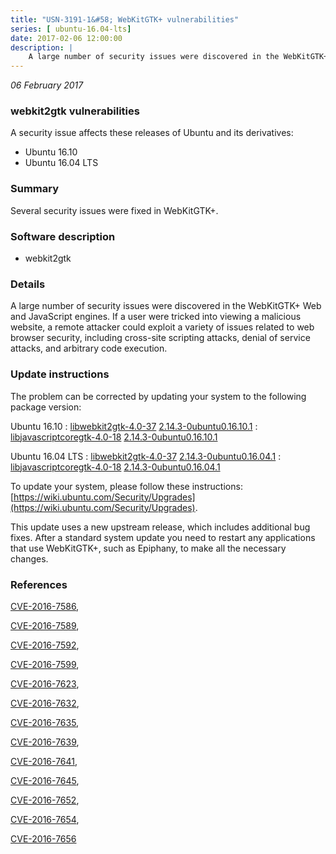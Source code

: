 ```yaml
---
title: "USN-3191-1&#58; WebKitGTK+ vulnerabilities"
series: [ ubuntu-16.04-lts]
date: 2017-02-06 12:00:00
description: |
    A large number of security issues were discovered in the WebKitGTK+ Web and JavaScript engines. If a user were tricked into viewing a malicious website, a remote attacker could exploit a variety of issues related to web browser security, including cross-site scripting attacks, denial of service attacks, and arbitrary code execution. 
--- 
```

 
 

*06 February 2017*

### webkit2gtk vulnerabilities

A security issue affects these releases of Ubuntu and its derivatives:

* Ubuntu 16.10
* Ubuntu 16.04 LTS

### Summary

Several security issues were fixed in WebKitGTK+. 

### Software description

* webkit2gtk 

### Details

A large number of security issues were discovered in the WebKitGTK+ Web and JavaScript engines. If a user were tricked into viewing a malicious website, a remote attacker could exploit a variety of issues related to web browser security, including cross-site scripting attacks, denial of service attacks, and arbitrary code execution. 

### Update instructions

The problem can be corrected by updating your system to the following package version:

Ubuntu 16.10
 : [libwebkit2gtk-4.0-37](https://launchpad.net/ubuntu/+source/webkit2gtk) <span> [2.14.3-0ubuntu0.16.10.1](https://launchpad.net/ubuntu/+source/webkit2gtk/2.14.3-0ubuntu0.16.10.1) </span> 
 : [libjavascriptcoregtk-4.0-18](https://launchpad.net/ubuntu/+source/webkit2gtk) <span> [2.14.3-0ubuntu0.16.10.1](https://launchpad.net/ubuntu/+source/webkit2gtk/2.14.3-0ubuntu0.16.10.1) </span> 

Ubuntu 16.04 LTS
 : [libwebkit2gtk-4.0-37](https://launchpad.net/ubuntu/+source/webkit2gtk) <span> [2.14.3-0ubuntu0.16.04.1](https://launchpad.net/ubuntu/+source/webkit2gtk/2.14.3-0ubuntu0.16.04.1) </span> 
 : [libjavascriptcoregtk-4.0-18](https://launchpad.net/ubuntu/+source/webkit2gtk) <span> [2.14.3-0ubuntu0.16.04.1](https://launchpad.net/ubuntu/+source/webkit2gtk/2.14.3-0ubuntu0.16.04.1) </span> 

To update your system, please follow these instructions: [https://wiki.ubuntu.com/Security/Upgrades](https://wiki.ubuntu.com/Security/Upgrades).

This update uses a new upstream release, which includes additional bug fixes. After a standard system update you need to restart any applications that use WebKitGTK+, such as Epiphany, to make all the necessary changes. 

### References

 
 [CVE-2016-7586](http://people.ubuntu.com/~ubuntu-security/cve/CVE-2016-7586), 

 [CVE-2016-7589](http://people.ubuntu.com/~ubuntu-security/cve/CVE-2016-7589), 

 [CVE-2016-7592](http://people.ubuntu.com/~ubuntu-security/cve/CVE-2016-7592), 

 [CVE-2016-7599](http://people.ubuntu.com/~ubuntu-security/cve/CVE-2016-7599), 

 [CVE-2016-7623](http://people.ubuntu.com/~ubuntu-security/cve/CVE-2016-7623), 

 [CVE-2016-7632](http://people.ubuntu.com/~ubuntu-security/cve/CVE-2016-7632), 

 [CVE-2016-7635](http://people.ubuntu.com/~ubuntu-security/cve/CVE-2016-7635), 

 [CVE-2016-7639](http://people.ubuntu.com/~ubuntu-security/cve/CVE-2016-7639), 

 [CVE-2016-7641](http://people.ubuntu.com/~ubuntu-security/cve/CVE-2016-7641), 

 [CVE-2016-7645](http://people.ubuntu.com/~ubuntu-security/cve/CVE-2016-7645), 

 [CVE-2016-7652](http://people.ubuntu.com/~ubuntu-security/cve/CVE-2016-7652), 

 [CVE-2016-7654](http://people.ubuntu.com/~ubuntu-security/cve/CVE-2016-7654), 

 [CVE-2016-7656](http://people.ubuntu.com/~ubuntu-security/cve/CVE-2016-7656)
 

